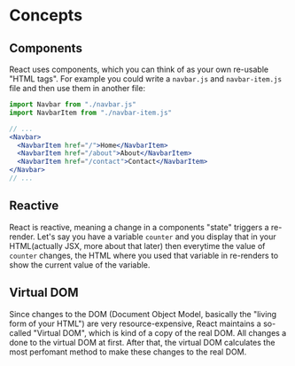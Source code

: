 # Concepts

## Components
React uses components, which you can think of as your own re-usable "HTML tags".
For example you could write a `navbar.js` and `navbar-item.js` file and then use them in another
file:
```jsx
import Navbar from "./navbar.js"
import NavbarItem from "./navbar-item.js"

// ...
<Navbar>
  <NavbarItem href="/">Home</NavbarItem>
  <NavbarItem href="/about">About</NavbarItem>
  <NavbarItem href="/contact">Contact</NavbarItem>
</Navbar>
// ...
```

## Reactive
React is reactive, meaning a change in a components "state" triggers a re-render.
Let's say you have a variable `counter` and you display that in your HTML(actually JSX, more about
that later) then everytime the value of `counter` changes, the HTML where you used that variable in
re-renders to show the current value of the variable.

## Virtual DOM
Since changes to the DOM (Document Object Model, basically the "living form of your HTML") are very
resource-expensive, React maintains a so-called "Virtual DOM", which is kind of a copy of the real
DOM. All changes a done to the virtual DOM at first. After that, the virtual DOM calculates the most
perfomant method to make these changes to the real DOM. 